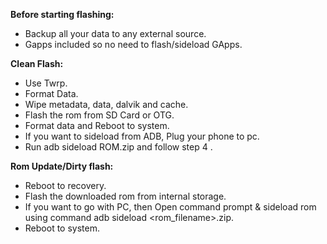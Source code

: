 **Before starting flashing:**

- Backup all your data to any external source. 
- Gapps included so no need to flash/sideload GApps.

**Clean Flash:**

- Use Twrp.
- Format Data.
- Wipe metadata, data, dalvik and cache.
- Flash the rom from SD Card or OTG.
- Format data and Reboot to system.
- If you want to sideload from ADB, Plug your phone to pc.
- Run adb sideload ROM.zip and follow step 4 .

**Rom Update/Dirty flash:**

- Reboot to recovery.
- Flash the downloaded rom from internal storage.
- If you want to go with PC, then Open command prompt & sideload rom using command adb sideload <rom_filename>.zip.
- Reboot to system.
